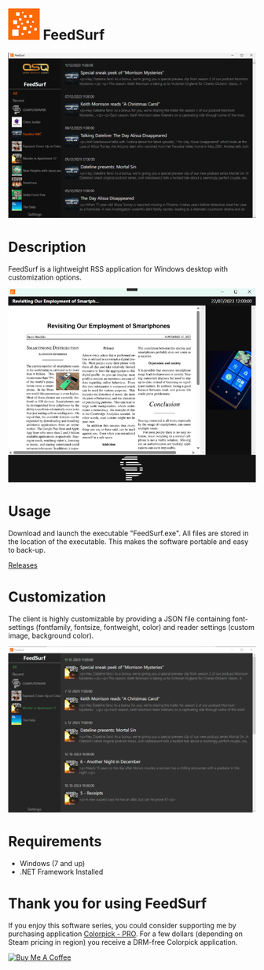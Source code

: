# <img src="https://raw.githubusercontent.com/jetspiking/FeedSurf/main/Images/Icon.png" width="64" height="64"> FeedSurf
<img src="https://raw.githubusercontent.com/jetspiking/FeedSurf/main/Images/Screenshot3.png" Width="600">

# Description
FeedSurf is a lightweight RSS application for Windows desktop with customization options.

<img src="https://raw.githubusercontent.com/jetspiking/FeedSurf/main/Images/Screenshot1.png" Width="600">

# Usage
Download and launch the executable "FeedSurf.exe". All files are stored in the location of the executable. This makes the software portable and easy to back-up.

[Releases](https://github.com/jetspiking/FeedSurf/releases)

# Customization
The client is highly customizable by providing a JSON file containing font-settings (fontfamily, fontsize, fontweight, color) and reader settings (custom image, background color).

<img src="https://raw.githubusercontent.com/jetspiking/FeedSurf/main/Images/Screenshot2.png" Width="600">

# Requirements
- Windows (7 and up)
- .NET Framework Installed

# Thank you for using FeedSurf
If you enjoy this software series, you could consider supporting me by purchasing application [Colorpick - PRO](https://store.steampowered.com/app/1388790/Colorpick__PRO). For a few dollars (depending on Steam pricing in region) you receive a DRM-free Colorpick application.

<a href="https://www.buymeacoffee.com/DustinHendriks" target="_blank"><img src="https://cdn.buymeacoffee.com/buttons/default-orange.png" alt="Buy Me A Coffee" height="41" width="174"></a>
